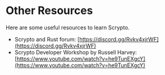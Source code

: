 # Other Resources

Here are some useful resources to learn Scrypto.

* Scrypto and Rust forum: [https://discord.gg/Rvkv4xjrWF](https://discord.gg/Rvkv4xjrWF)
* Scrypto Developer Workshop by Russell Harvey: [https://www.youtube.com/watch?v=he9TunEXgcY](https://www.youtube.com/watch?v=he9TunEXgcY)
